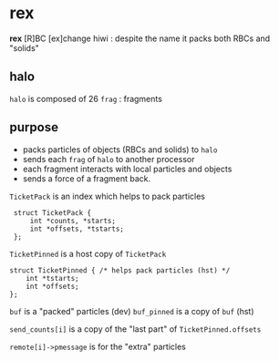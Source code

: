 # rex

**rex** [R]BC [ex]change hiwi : despite the name it packs both RBCs
and "solids"

## halo
`halo` is composed of 26 `frag` : fragments

## purpose

- packs particles of objects (RBCs and solids) to `halo`
- sends each `frag` of `halo` to another processor
- each fragment interacts with local particles and objects
- sends a force of a fragment back.

`TicketPack` is an index which helps to pack particles

	 struct TicketPack {
		 int *counts, *starts;
		 int *offsets, *tstarts;
	 };


`TicketPinned` is a host copy of `TicketPack`

	struct TicketPinned { /* helps pack particles (hst) */
		int *tstarts;
		int *offsets;
	};


`buf` is a "packed" particles (dev)
`buf_pinned` is a copy of `buf` (hst)

`send_counts[i]` is a copy of the "last part" of `TicketPinned.offsets`

`remote[i]->pmessage` is for the "extra" particles
